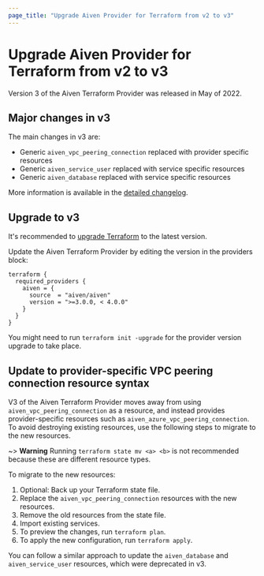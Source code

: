 ```yaml
---
page_title: "Upgrade Aiven Provider for Terraform from v2 to v3"
---
```


# Upgrade Aiven Provider for Terraform from v2 to v3

Version 3 of the Aiven Terraform Provider was released in May of 2022.

## Major changes in v3

The main changes in v3 are:

-   Generic `aiven_vpc_peering_connection` replaced with provider
    specific resources
-   Generic `aiven_service_user` replaced with service specific
    resources
-   Generic `aiven_database` replaced with service specific resources

More information is available in the [detailed changelog](https://github.com/aiven/terraform-provider-aiven/blob/master/CHANGELOG.md).

## Upgrade to v3

It's recommended to [upgrade Terraform](https://developer.hashicorp.com/terraform/language/upgrade-guides) to the latest version.

Update the Aiven Terraform Provider by editing the version in the providers block:

```hcl
terraform {
  required_providers {
    aiven = {
      source  = "aiven/aiven"
      version = ">=3.0.0, < 4.0.0"
    }
  }
}
```

You might need to run `terraform init -upgrade` for the provider version
upgrade to take place.

## Update to provider-specific VPC peering connection resource syntax

V3 of the Aiven Terraform Provider moves away from using
`aiven_vpc_peering_connection` as a resource, and instead provides
provider-specific resources such as
`aiven_azure_vpc_peering_connection`. To avoid destroying existing resources, use the following steps
to migrate to the new resources.

~> **Warning**
Running `terraform state mv <a> <b>` is not
recommended because these are different resource types.

To migrate to the new resources:

1.  Optional: Back up your Terraform state file.
2.  Replace the `aiven_vpc_peering_connection` resources with the new resources.
3.  Remove the old resources from the state file.
4.  Import existing services.
5.  To preview the changes, run `terraform plan`.
6.  To apply the new configuration, run `terraform apply`.


You can follow a similar approach to update the `aiven_database` and
`aiven_service_user` resources, which were deprecated in v3.
